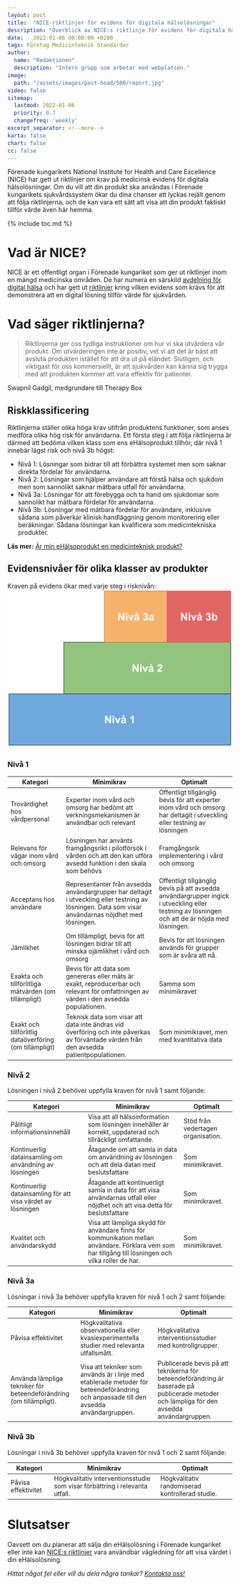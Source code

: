```yaml
---
layout: post
title:  "NICE-riktlinjer för evidens för digitala hälsolösningar"
description: "Överblick av NICE:s riktlinje för evidens för digitala hälsolösningar"
date:   2022-01-06 08:00:00 +0200
tags: Företag Medicinteknik Standarder
author:
  name: "Redaktionen"
  description: "Intern grupp som arbetar med webplatsen."
image:
  path: "/assets/images/post-head/500/report.jpg"
video: false
sitemap:
  lastmod: 2022-01-06
  priority: 0.7
  changefreq: 'weekly'
excerpt_separator: <!--more-->
karta: false
chart: false
cc: false
---
```


Förenade kungarikets National Institute for Health and Care Excellence (NICE) har gett ut riktlinjer om krav på medicinsk evidens för digitala hälsolösningar. Om du vill att din produkt ska användas i Förenade kungarikets sjukvårdssystem ökar du dina chanser att lyckas rejält genom att följa riktlinjerna, och de kan vara ett sätt att visa att din produkt faktiskt tillför värde även här hemma.

<!--more-->

{% include toc.md %}

# Vad är NICE?
NICE är ett offentligt organ i Förenade kungariket som ger ut riktlinjer inom en mängd medicinska områden. De har numera en särskild [avdelning för digital hälsa](https://www.nice.org.uk/about/what-we-do/digital-health/office-for-digital-health) och har gett ut [riktlinjer](https://www.nice.org.uk/Media/Default/About/what-we-do/our-programmes/evidence-standards-framework/digital-evidence-standards-framework.pdf) kring vilken evidens som krävs för att demonstrera att en digital lösning tillför värde för sjukvården.
# Vad säger riktlinjerna?
> Riktlinjerna ger oss tydliga instruktioner om hur vi ska utvärdera vår produkt. Om utvärderingen inte är positiv, vet vi att det är bäst att avsluta produkten istället för att dra ut på eländet. Slutligen, och viktigast för oss kommersiellt, är att sjukvården kan känna sig trygga med att produkten kommer att vara effektiv för patienter.

Swapnil Gadgil, medgrundare till Therapy Box

## Riskklassificering
Riktlinjerna ställer olika höga krav utifrån produktens funktioner, som anses medföra olika hög risk för användarna. Ett första steg i att följa riktlinjerna är därmed att bedöma vilken klass som ens eHälsoprodukt tillhör, där nivå 1 innebär lägst risk och nivå 3b högst:

* Nivå 1: Lösningar som bidrar till att förbättra systemet men som saknar direkta fördelar för användarna.
* Nivå 2: Lösningar som hjälper användare att förstå hälsa och sjukdom men som sannolikt saknar mätbara utfall för användarna.
* Nivå 3a: Lösningar för att förebygga och ta hand om sjukdomar som sannolikt har mätbara fördelar för användarna.
* Nivå 3b: Lösningar med mätbara fördelar för användare, inklusive sådana som påverkar klinisk handläggning genom monitorering eller beräkningar. Sådana lösningar kan kvalificera som medicintekniska produkter.

**Läs mer:** [Är min eHälsoprodukt en medicinteknisk produkt?](/2021/08/20/medicinteknik.html)
## Evidensnivåer för olika klasser av produkter
Kraven på evidens ökar med varje steg i risknivån:
![Risknivåer enligt NICE:s riktlinje](/assets/images/post-assets/nice.PNG "Risknivåer enligt NICE:s riktlinje")

### Nivå 1
|Kategori |Minimikrav|Optimalt|
|-------------------------------|---|---|
| Trovärdighet hos vårdpersonal |Experter inom vård och omsorg har bedömt att verkningsmekanismen är användbar och relevant|Offentligt tillgänglig bevis för att experter inom vård och omsorg har deltagit i utveckling eller testning av lösningen|
|Relevans för vägar inom vård och omsorg|Lösningen har använts framgångsrikt i pilotförsök i vården och att den kan utföra avsedd funktion i den skala som behövs|Framgångsrik implementering i vård och omsorg|
|Acceptans hos användare|Representanter från avsedda användargrupper har deltagit i utveckling eller testning av lösningen. Data som visar användarnas nöjdhet med lösningen.|Offentligt tillgänglig bevis på att avsedda användargrupper ingick i utveckling eller testning av lösningen och att de är nöjda med lösningen.|
|Jämlikhet|Om tillämpligt, bevis för att lösningen bidrar till att minska ojämlikhet i vård och omsorg|Bevis för att lösningen används för grupper som är svåra att nå.|
|Exakta och tillförlitliga mätvärden (om tillämpligt)|Bevis för att data som genereras eller mäts är exakt, reproducerbar och relevant för omfattningen av värden i den avsedda populationen.|Samma som minimikravet|
|Exakt och tillförlitlig dataöverföring (om tillämpligt)|Teknisk data som visar att data inte ändras vid överföring och inte påverkas av förväntade värden från den avsedda patientpopulationen.|Som minimikravet, men med kvantitativa data|
### Nivå 2
Lösningen i nivå 2 behöver uppfylla kraven för nivå 1 samt följande:

|Kategori |Minimikrav|Optimalt|
|-------------------------------|---|---|
|Pålitligt informationsinnehåll|Visa att all hälsoinformation som lösningen innehåller är korrekt, uppdaterad och tillräckligt omfattande.|Stöd från vedertagen organisation.|
|Kontinuerlig datainsamling om användning av lösningen|Åtagande om att samla in data om användning av lösningen och att dela datan med beslutsfattare|Som minimikravet.|
|Kontinuerlig datainsamling för att visa värdet av lösningen|Åtagande att kontinuerligt samla in data för att visa användarnas utfall eller nöjdhet och att visa detta för beslutsfattare|Som minimikravet.|
|Kvalitet och användarskydd|Visa att lämpliga skydd för användare finns för kommunikation mellan användare. Förklara vem som har tillgång till lösningen och vilka roller de har.|Som minimikravet.|
### Nivå 3a
Lösningar i nivå 3a behöver uppfylla kraven för nivå 1 och 2 samt följande:

|Kategori |Minimikrav|Optimalt|
|-------------------------------|---|---|
|Påvisa effektivitet|Högkvalitativa observationella eller kvasiexperimentella studier med relevanta utfallsmått.|Högkvalitativa interventionsstudier med kontrollgrupper.|
|Använda lämpliga tekniker för beteendeförändring (om tillämpligt).|Visa att tekniker som används är i linje med etablerade metoder för beteendeförändring och anpassade till den avsedda användargruppen.|Publicerade bevis på att teknikerna för beteendeförändring är baserade på publicerade metoder och lämpliga för den avsedda användargruppen.|
### Nivå 3b
Lösningar i nivå 3b behöver uppfylla kraven för nivå 1 och 2 samt följande:

|Kategori |Minimikrav|Optimalt|
|-------------------------------|---|---|
|Påvisa effektivitet|Högkvalitativ interventionsstudie som visar förbättring i relevanta utfall.|Högkvalitativ randomiserad kontrollerad studie.|
# Slutsatser
Oavsett om du planerar att sälja din eHälsolösning i Förenade kungariket eller inte kan [NICE:s riktlinjer](https://www.nice.org.uk/Media/Default/About/what-we-do/our-programmes/evidence-standards-framework/digital-evidence-standards-framework.pdf) vara användbar vägledning för att visa värdet i din eHälsolösning.



_Hittat något fel eller vill du dela några tankar? [Kontakta oss!](/index.html#form-message)_